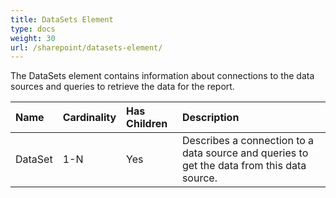 ```yaml
---
title: DataSets Element
type: docs
weight: 30
url: /sharepoint/datasets-element/
---
```


The DataSets element contains information about connections to the data sources and queries to retrieve the data for the report.

|Name|Cardinality|Has Children|Description|
| :- | :- | :- | :- |
|DataSet|1-N|Yes|Describes a connection to a data source and queries to get the data from this data source.|

